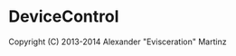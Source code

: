 DeviceControl
===============================

Copyright (C) 2013-2014 Alexander "Evisceration" Martinz
